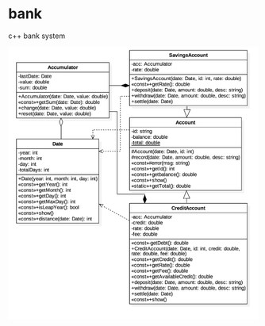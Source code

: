# bank
c++ bank system
<div align="center">
  <img src="https://github.com/dorami123/bank/blob/master/bank_uml.png?raw=true"><br><br>
</div>
